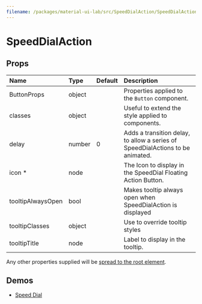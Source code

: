 ```yaml
---
filename: /packages/material-ui-lab/src/SpeedDialAction/SpeedDialAction.js
---
```


<!--- This documentation is automatically generated, do not try to edit it. -->

# SpeedDialAction



## Props

| Name | Type | Default | Description |
|:-----|:-----|:--------|:------------|
| <span class="prop-name">ButtonProps</span> | <span class="prop-type">object |  | Properties applied to the `Button` component. |
| <span class="prop-name">classes</span> | <span class="prop-type">object |  | Useful to extend the style applied to components. |
| <span class="prop-name">delay</span> | <span class="prop-type">number | <span class="prop-default">0</span> | Adds a transition delay, to allow a series of SpeedDialActions to be animated. |
| <span class="prop-name required">icon *</span> | <span class="prop-type">node |  | The Icon to display in the SpeedDial Floating Action Button. |
| <span class="prop-name">tooltipAlwaysOpen</span> | <span class="prop-type">bool |  | Makes tooltip always open when SpeedDialAction is displayed |
| <span class="prop-name">tooltipClasses</span> | <span class="prop-type">object |  | Use to override tooltip styles |
| <span class="prop-name">tooltipTitle</span> | <span class="prop-type">node |  | Label to display in the tooltip. |

Any other properties supplied will be [spread to the root element](/guides/api#spread).

## Demos

- [Speed Dial](/lab/speed-dial)

